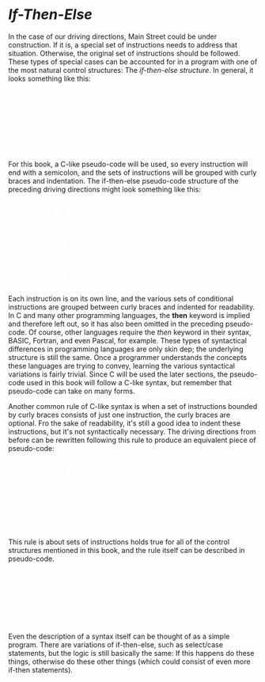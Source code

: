 # *__If-Then-Else__*

In the case of our driving directions, Main Street could be under construction. If it is, a special set of instructions needs to address that situation. Otherwise, the original set of instructions should be followed. These types of special cases can be accounted for in a program with one of the most natural control structures: The _if-then-else structure_. In general, it looks something like this:

<pre style="color: white;">
If (condition) then
{
    Set of instructions to execute if the condition is met;
}
Else
{
    Set of instructions to execute if the condition is not met;
}
</pre>

For this book, a C-like pseudo-code will be used, so every instruction will end with a semicolon, and the sets of instructions will be grouped with curly braces and indentation. The if-then-else pseudo-code structure of the preceding driving directions might look something like this:

<pre style="color: white;">
Drive down Main Street;
If (street is blocked)
{
    Turn right on 15th Street;
    Turn left on Pine Street;
    Turn right on 16th Street;
}
Else
{
    Turn right on 16th Street;
}
</pre>

Each instruction is on its own line, and the various sets of conditional instructions are grouped between curly braces and indented for readability.
In C and many other programming languages, the __then__ keyword is implied and therefore left out, so it has also been omitted in the preceding pseudo-code.
Of course, other languages require the _then_ keyword in their syntax, BASIC, Fortran, and even Pascal, for example. These types of syntactical differences in programming languages are only skin dep; the underlying structure is still the same. Once a programmer understands the concepts these languages are trying to convey, learning the various syntactical variations is fairly trivial. Since C will be used the later sections, the pseudo-code used in this book will follow a C-like syntax, but remember that pseudo-code can take on many forms.

Another common rule of C-like syntax is when a set of instructions bounded by curly braces consists of just one instruction, the curly braces are optional. Fro the sake of readability, it's still a good idea to indent these instructions, but it's not syntactically necessary. The driving directions from before can be rewritten following this rule to produce an equivalent piece of pseudo-code:

<pre style="color: white;">
Drive down Main Street;
If (street is blocked)
{
    Turn right on 15th Street;
    Turn left on Pine Street;
    Turn right on 16th Street;
}
Else
    Turn right on 16th Street;
</pre>

This rule is about sets of instructions holds true for all of the control structures mentioned in this book, and the rule itself can be described in pseudo-code.

<pre style="color: white;">
If (there is only one instruction in a set of instructions)
    The use of curly braces to group the instructions is optional;
Else
{
    The use of curly braces is necessary;
    Since there must be a logical way to group these instructions;
}
</pre>

Even the description of a syntax itself can be thought of as a simple program. There are variations of if-then-else, such as select/case statements, but the logic is still basically the same: If this happens do these things, otherwise do these other things (which could consist of even more if-then statements).